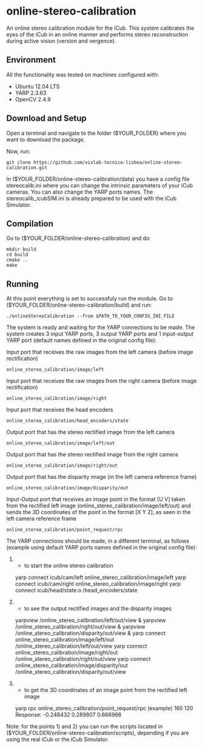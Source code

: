# online-stereo-calibration

An online stereo calibration module for the iCub. This system calibrates the eyes of the iCub in an online manner and performs stereo reconstruction during active vision (version and vergence).

## Environment

All the functionality was tested on machines configured with:

+ Ubuntu 12.04 LTS
+ YARP 2.3.63
+ OpenCV 2.4.9

## Download and Setup

Open a terminal and navigate to the folder ($YOUR_FOLDER) where you want to download the package.

Now, run:

	git clone https://github.com/vislab-tecnico-lisboa/online-stereo-calibration.git

In ($YOUR_FOLDER/online-stereo-calibration/data) you have a config file stereocalib.ini where you can change the intrinsic parameters of your iCub cameras. You can also change the YARP ports names. The stereocalib_icubSIM.ini is already prepared to be used with the iCub Simulator.

## Compilation

Go to ($YOUR_FOLDER/online-stereo-calibration) and do:

	mkdir build
	cd build
	cmake ..
	make

## Running

At this point everything is set to successfuly run the module. Go to ($YOUR_FOLDER/online-stereo-calibration/build) and run:

	./onlineStereoCalibration --from $PATH_TO_YOUR_CONFIG_INI_FILE

The system is ready and waiting for the YARP connections to be made. The system creates 3 input YARP ports, 3 output YARP ports and 1 input-output YARP port (default names defined in the original config file):

Input port that receives the raw images from the left camera (before image rectification)

	online_stereo_calibration/image/left

Input port that receives the raw images from the right camera (before image rectification)

	online_stereo_calibration/image/right

Input port that receives the head encoders

	online_stereo_calibration/head_encoders/state

Output port that has the stereo rectified image from the left camera

	online_stereo_calibration/image/left/out

Output port that has the stereo rectified image from the right camera

	online_stereo_calibration/image/right/out

Output port that has the disparity image (in the left camera reference frame)

	online_stereo_calibration/image/disparity/out

Input-Output port that receives an image point in the format [U V] taken from the rectified left image (online_stereo_calibration/image/left/out) and sends the 3D coordinates of the point in the format [X Y Z], as seen in the left camera reference frame

	online_stereo_calibration/point_request/rpc 

The YARP connections should be made, in a different terminal, as follows (example using default YARP ports names defined in the original config file):

1) - to start the online stereo calibration

	yarp connect icub/cam/left online_stereo_calibration/image/left
	yarp connect icub/cam/right online_stereo_calibration/image/right
	yarp connect icub/head/state:o /head_encoders/state

2) - to see the output rectified images and the disparity images

	yarpview /online_stereo_calibration/left/out/view &
	yarpview /online_stereo_calibration/right/out/view &
	yarpview /online_stereo_calibration/disparity/out/view &
	yarp connect online_stereo_calibration/image/left/out /online_stereo_calibration/left/out/view
	yarp connect online_stereo_calibration/image/right/out /online_stereo_calibration/right/out/view
	yarp connect online_stereo_calibration/image/disparity/out /online_stereo_calibration/disparity/out/view

3) - to get the 3D coordinates of an image point from the rectified left image

	yarp rpc online_stereo_calibration/point_request/rpc
	(example)
	160 120
	Response: -0.248432 0.289807 0.666966


Note: for the points 1) and 2) you can run the scripts located in ($YOUR_FOLDER/online-stereo-calibration/scripts), depending if you are using the real iCub or the iCub Simulator.
